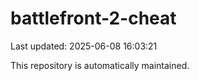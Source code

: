 # battlefront-2-cheat

Last updated: 2025-06-08 16:03:21

This repository is automatically maintained.
